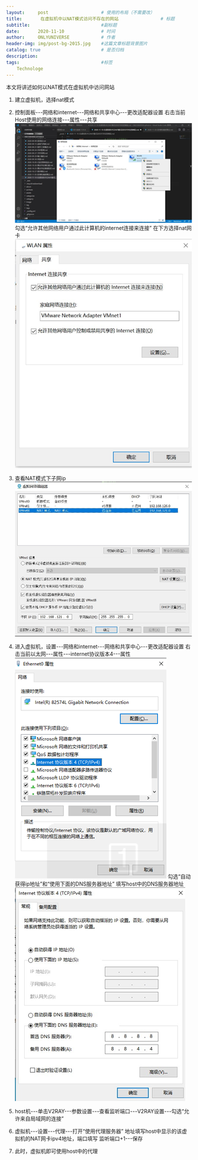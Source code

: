 ```yaml
---
layout:     post                    # 使用的布局（不需要改）
title:       在虚拟机中以NAT模式访问不存在的网站                # 标题 
subtitle:                           #副标题
date:       2020-11-10              # 时间
author:     ONLYUNIVERSE            # 作者
header-img: img/post-bg-2015.jpg    #这篇文章标题背景图片
catalog: true                       # 是否归档
description: 
tags:                               #标签
    Technologe
---
```


本文将讲述如何以NAT模式在虚拟机中访问网站

1. 建立虚拟机，选择nat模式

2. 控制面板---网络和internet---网络和共享中心---更改适配器设置
   右击当前Host使用的网络连接---属性---共享
   ![ ](https://github.com/ONLYUNIVERSE/ONLYUNIVERSE.github.io/blob/master/Image/20201110-01.jpg?raw=true)
   勾选“允许其他网络用户通过此计算机的internet连接来连接”
   在下方选择nat网卡
   ![ ](https://github.com/ONLYUNIVERSE/ONLYUNIVERSE.github.io/blob/master/Image/20201110-02.jpg?raw=true)

3. 查看NAT模式下子网ip
   ![ ](https://github.com/ONLYUNIVERSE/ONLYUNIVERSE.github.io/blob/master/Image/20201110-03.jpg?raw=true)
4. 进入虚拟机，设置---网络和internet---网络和共享中心---更改适配器设置
   右击当前以太网---属性---internet协议版本4---属性
   ![ ](https://raw.githubusercontent.com/ONLYUNIVERSE/ONLYUNIVERSE.github.io/master/Image/20201110-04.bmp)
   勾选“自动获得ip地址”和“使用下面的DNS服务器地址”
   填写host中的DNS服务器地址
   ![ ](https://github.com/ONLYUNIVERSE/ONLYUNIVERSE.github.io/blob/master/Image/20201110-05.jpg?raw=true)

5. host机---单击V2RAY---参数设置---查看监听端口---V2RAY设置---勾选“允许来自局域网的连接”

6. 虚拟机---设置---代理---打开“使用代理服务器”
   地址填写host中显示的该虚拟机的NAT网卡ipv4地址，端口填写  监听端口+1---保存

7. 此时，虚拟机即可使用host中的代理